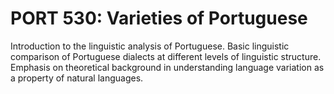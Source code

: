 # PORT 530: Varieties of Portuguese

Introduction to the linguistic analysis of Portuguese. Basic linguistic comparison of Portuguese dialects at different levels of linguistic structure. Emphasis on theoretical background in understanding language variation as a property of natural languages.